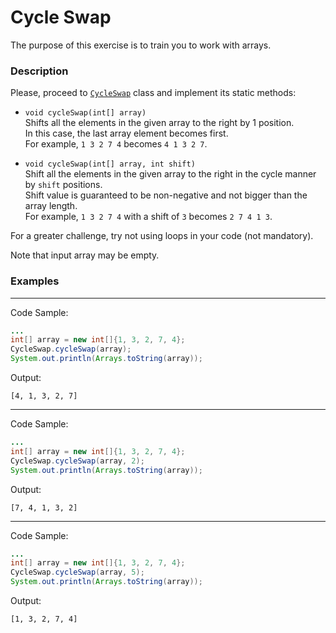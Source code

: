 # Cycle Swap

The purpose of this exercise is to train you to work with arrays.

### Description
Please, proceed to [`CycleSwap`](src/main/java/com/epam/rd/autotasks/CycleSwap.java) class
and implement its static methods:

* `void cycleSwap(int[] array)`\
  Shifts all the elements in the given array to the right by 1 position.\
  In this case, the last array element becomes first.\
  For example, `1 3 2 7 4` becomes `4 1 3 2 7`.

* `void cycleSwap(int[] array, int shift)`\
  Shift all the elements in the given array to the right in the cycle manner by `shift` positions.\
  Shift value is guaranteed to be non-negative and not bigger than the array length.\
  For example, `1 3 2 7 4` with a shift of `3` becomes `2 7 4 1 3`.

For a greater challenge, try not using loops in your code (not mandatory).

Note that input array may be empty.

### Examples

---
Code Sample:
```java
...
int[] array = new int[]{1, 3, 2, 7, 4};
CycleSwap.cycleSwap(array);
System.out.println(Arrays.toString(array));
```

Output:
```
[4, 1, 3, 2, 7]
```

---
Code Sample:
```java
...
int[] array = new int[]{1, 3, 2, 7, 4};
CycleSwap.cycleSwap(array, 2);
System.out.println(Arrays.toString(array));
```

Output:
```
[7, 4, 1, 3, 2]
```

---
Code Sample:
```java
...
int[] array = new int[]{1, 3, 2, 7, 4};
CycleSwap.cycleSwap(array, 5);
System.out.println(Arrays.toString(array));
```

Output:
```
[1, 3, 2, 7, 4]
```
